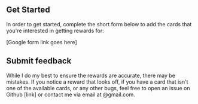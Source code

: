 ## Get Started 

In order to get started, complete the short form below to add the cards that you're interested in getting rewards for:


[Google form link goes here]



## Submit feedback 

While I do my best to ensure the rewards are accurate, there may be mistakes. If you notice a reward that looks off, if you have a card that isn't one of the available cards, or any other bugs, feel free to open an issue on Github [link] or contact me via email at @gmail.com. 




